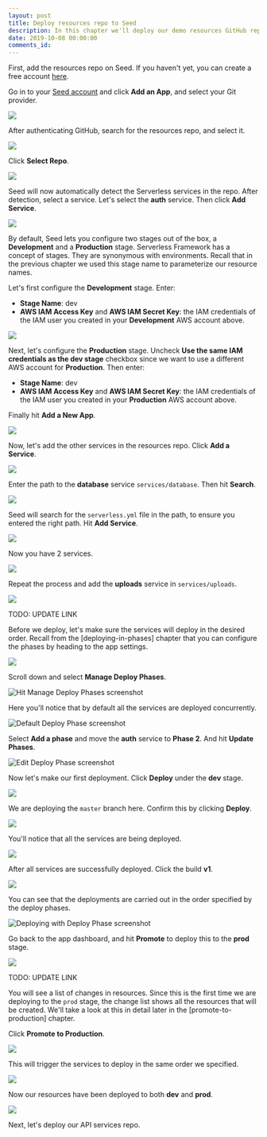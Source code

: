 ```yaml
---
layout: post
title: Deploy resources repo to Seed
description: In this chapter we'll deploy our demo resources GitHub repo of our Serverless app to multiple AWS environments. We'll be using Seed to manage our deployments and environments.
date: 2019-10-08 00:00:00
comments_id: 
---
```


First, add the resources repo on Seed. If you haven't yet, you can create a free account [here](https://console.seed.run/signup).

Go in to your [Seed account](https://console.seed.run) and click **Add an App**, and select your Git provider.

![](/assets/best-practices/deploy-envs-1.png)

After authenticating GitHub, search for the resources repo, and select it.

![](/assets/best-practices/deploy-envs-2.png)

Click **Select Repo**.

![](/assets/best-practices/deploy-envs-3.png)

Seed will now automatically detect the Serverless services in the repo. After detection, select a service. Let's select the **auth** service. Then click **Add Service**.

![](/assets/best-practices/deploy-envs-4.png)

By default, Seed lets you configure two stages out of the box, a **Development** and a **Production** stage. Serverless Framework has a concept of stages. They are synonymous with environments. Recall that in the previous chapter we used this stage name to parameterize our resource names.

Let's first configure the **Development** stage. Enter:
- **Stage Name**: dev
- **AWS IAM Access Key** and **AWS IAM Secret Key**: the IAM credentials of the IAM user you created in your **Development** AWS account above.

![](/assets/best-practices/deploy-envs-5.png)

Next, let's configure the **Production** stage. Uncheck **Use the same IAM credentials as the dev stage** checkbox since we want to use a different AWS account for **Production**. Then enter:
- **Stage Name**: dev
- **AWS IAM Access Key** and **AWS IAM Secret Key**: the IAM credentials of the IAM user you created in your **Production** AWS account above.

Finally hit **Add a New App**.

![](/assets/best-practices/deploy-envs-6.png)

Now, let's add the other services in the resources repo. Click **Add a Service**.

![](/assets/best-practices/deploy-envs-7.png)

Enter the path to the **database** service `services/database`. Then hit **Search**.

![](/assets/best-practices/deploy-envs-8.png)

Seed will search for the `serverless.yml` file in the path, to ensure you entered the right path. Hit **Add Service**.

![](/assets/best-practices/deploy-envs-9.png)

Now you have 2 services.

![](/assets/best-practices/deploy-envs-10.png)

Repeat the process and add the **uploads** service in `services/uploads`.

![](/assets/best-practices/deploy-envs-11.png)

TODO: UPDATE LINK

Before we deploy, let's make sure the services will deploy in the desired order. Recall from the [deploying-in-phases] chapter that you can configure the phases by heading to the app settings.

![](/assets/best-practices/deploy-envs-12.png)

Scroll down and select **Manage Deploy Phases**.

![Hit Manage Deploy Phases screenshot](/assets/best-practices/deploy-envs-13.png)

Here you'll notice that by default all the services are deployed concurrently.

![Default Deploy Phase screenshot](/assets/best-practices/deploy-envs-14.png)

Select **Add a phase** and move the **auth** service to **Phase 2**. And hit **Update Phases**.

![Edit Deploy Phase screenshot](/assets/best-practices/deploy-envs-15.png)

Now let's make our first deployment. Click **Deploy** under the **dev** stage.

![](/assets/best-practices/deploy-envs-16.png)

We are deploying the `master` branch here. Confirm this by clicking **Deploy**.

![](/assets/best-practices/deploy-envs-17.png)

You'll notice that all the services are being deployed.

![](/assets/best-practices/deploy-envs-18.png)

After all services are successfully deployed. Click the build **v1**.

![](/assets/best-practices/deploy-envs-19.png)

You can see that the deployments are carried out in the order specified by the deploy phases.

![Deploying with Deploy Phase screenshot](/assets/best-practices/deploy-envs-20.png)

Go back to the app dashboard, and hit **Promote** to deploy this to the **prod** stage.

![](/assets/best-practices/deploy-envs-20a.png)

TODO: UPDATE LINK

You will see a list of changes in resources. Since this is the first time we are deploying to the `prod` stage, the change list shows all the resources that will be created. We'll take a look at this in detail later in the [promote-to-production] chapter.

Click **Promote to Production**.

![](/assets/best-practices/deploy-envs-20b.png)

This will trigger the services to deploy in the same order we specified.

![](/assets/best-practices/deploy-envs-20c.png)

Now our resources have been deployed to both **dev** and **prod**.

![](/assets/best-practices/deploy-envs-20d.png)

Next, let's deploy our API services repo.
